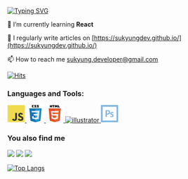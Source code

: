 <!-- <h1 align="center">Hi 👋, I'm sukyungdev</h1>
<h3 align="center">A passionate frontend developer from Korea</h3> -->

<div align = "left">

[![Typing SVG](https://readme-typing-svg.herokuapp.com?font=Mukta&size=40&duration=4500&vCenter=true&width=500&height=70&lines=Hello!+I'm+sukyungdev%E2%AD%90%EF%B8%8F;I+am+interested+in+web)](https://git.io/typing-svg)

🌱 I’m currently learning **React**

📝 I regularly write articles on [https://sukyungdev.github.io/](https://sukyungdev.github.io/)

📫 How to reach me sukyung.developer@gmail.com

<!--
<p> <img src="https://komarev.com/ghpvc/?username=sukyungdev&label=Profile%20views&color=0e75b6&style=flat" alt="sukyungdev" /> </p> -->

[![Hits](https://hits.seeyoufarm.com/api/count/incr/badge.svg?url=https%3A%2F%2Fgithub.com%2Fsukyungdev&count_bg=%231EACEB&title_bg=%23555555&icon=&icon_color=%23E7E7E7&title=hits&edge_flat=false)](https://hits.seeyoufarm.com)
<br />

<h3 align="left">Languages and Tools:</h3>
<p align="left"> 
<a href="https://developer.mozilla.org/en-US/docs/Web/JavaScript" target="_blank" rel="noreferrer"> 
  <img src="https://raw.githubusercontent.com/devicons/devicon/master/icons/javascript/javascript-original.svg" alt="javascript" width="40" height="40"/> </a> 
<a href="https://www.w3schools.com/css/" target="_blank" rel="noreferrer"> 
  <img src="https://raw.githubusercontent.com/devicons/devicon/master/icons/css3/css3-original-wordmark.svg" alt="css3" width="40" height="40"/> 
</a> 
<a href="https://www.w3.org/html/" target="_blank" rel="noreferrer"> 
  <img src="https://raw.githubusercontent.com/devicons/devicon/master/icons/html5/html5-original-wordmark.svg" alt="html5" width="40" height="40"/> 
</a> 
<a href="https://www.adobe.com/in/products/illustrator.html" target="_blank" rel="noreferrer"> 
  <img src="https://www.vectorlogo.zone/logos/adobe_illustrator/adobe_illustrator-icon.svg" alt="illustrator" width="40" height="40"/> 
</a> 
<a href="https://www.photoshop.com/en" target="_blank" rel="noreferrer"> 
  <img src="https://raw.githubusercontent.com/devicons/devicon/master/icons/photoshop/photoshop-line.svg" alt="photoshop" width="40" height="40"/> </a> </p>





<h3>You also find me</h3>
<!-- <a href="https://sukyungdev.github.io/" target="_blank"><img src="https://img.shields.io/badge/Blog-FC60A8?style=flat-square&logo=GitHub&logoColor=white"/></a> -->
<a href="https://velog.io/@sukyungdev" target="_blank"><img src="https://img.shields.io/badge/Velog-20C997?style=flat-square&logo=Velog&logoColor=white"/></a>
<a href="https://codemate.kr/@sukyungdev" target="_blank"><img src="https://img.shields.io/badge/codemate-ffffff?style=flat-square&logo=&logoColor=383c4b"/></a>
<a href="https://www.frontendmentor.io/profile/sukyungdev" target="_blank"><img src="https://img.shields.io/badge/FrontendMentor-3F54A3?style=flat-square&logo=Frontend Mentor&logoColor=FFFFFF"/></a>

<br />

  
  
[![Top Langs](https://github-readme-stats.vercel.app/api/top-langs/?username=sukyungdev&layout=compact&theme=radical)](https://github.com/anuraghazra/github-readme-stats)


</div>
